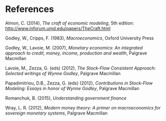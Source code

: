 # References

Almon, C. (2014),
*The craft of economic modeling*, 5th edition:
http://www.inforum.umd.edu/papers/TheCraft.html

Godley, W., Cripps, F. (1983),
*Macroeconomics*,
Oxford University Press

Godley, W., Lavoie, M. (2007),
*Monetary economics: An integrated approach to
credit, money, income, production and wealth*,
Palgrave Macmillan

Lavoie, M., Zezza, G. (eds) (2012),
*The Stock-Flow Consistent Approach: Selected writings of Wynne Godley*,
Palgrave Macmillan

Papadimitriou, D.B., Zezza, G. (eds) (2012),
*Contributions in Stock-Flow Modeling: Essays in honor of Wynne Godley*,
Palgrave Macmillan

Romanchuk, B. (2015),
*Understanding government finance*

Wray, L. R. (2012),
*Modern money theory:
A primer on macroeconomics for sovereign monetary systems*,
Palgrave Macmillan
